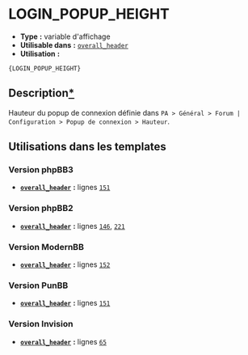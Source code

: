 # LOGIN_POPUP_HEIGHT
* __Type__ __:__ variable d'affichage
* __Utilisable dans__ __:__ [`overall_header`](../tpl/overall_header.md#readme)
* __Utilisation__ __:__

```smarty
{LOGIN_POPUP_HEIGHT}
```

## Description[*](https://fa-tvars.appspot.com/var/LOGIN_POPUP_HEIGHT)
Hauteur du popup de connexion définie dans `PA > Général > Forum | Configuration > Popup de connexion > Hauteur`.

## Utilisations dans les templates

### Version phpBB3
* __[`overall_header`](../tpl/overall_header.md#readme)__ __:__ lignes [`151`](../src/prosilver/overall_header.tpl#L151)

### Version phpBB2
* __[`overall_header`](../tpl/overall_header.md#readme)__ __:__ lignes [`146`](../src/subsilver/overall_header.tpl#L146), [`221`](../src/subsilver/overall_header.tpl#L221)

### Version ModernBB
* __[`overall_header`](../tpl/overall_header.md#readme)__ __:__ lignes [`152`](../src/modernbb/overall_header.tpl#L152)

### Version PunBB
* __[`overall_header`](../tpl/overall_header.md#readme)__ __:__ lignes [`151`](../src/punbb/overall_header.tpl#L151)

### Version Invision
* __[`overall_header`](../tpl/overall_header.md#readme)__ __:__ lignes [`65`](../src/invision/overall_header.tpl#L65)

